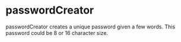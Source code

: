 # passwordCreator
passwordCreator creates a unique password given a few words. This password could be 8 or 16 character size.
